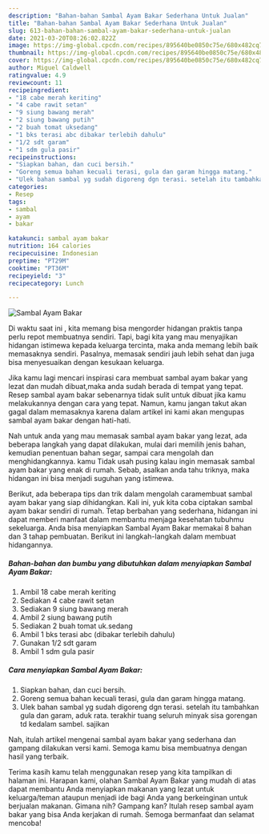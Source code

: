 ```yaml
---
description: "Bahan-bahan Sambal Ayam Bakar Sederhana Untuk Jualan"
title: "Bahan-bahan Sambal Ayam Bakar Sederhana Untuk Jualan"
slug: 613-bahan-bahan-sambal-ayam-bakar-sederhana-untuk-jualan
date: 2021-03-20T08:26:02.822Z
image: https://img-global.cpcdn.com/recipes/895640be0850c75e/680x482cq70/sambal-ayam-bakar-foto-resep-utama.jpg
thumbnail: https://img-global.cpcdn.com/recipes/895640be0850c75e/680x482cq70/sambal-ayam-bakar-foto-resep-utama.jpg
cover: https://img-global.cpcdn.com/recipes/895640be0850c75e/680x482cq70/sambal-ayam-bakar-foto-resep-utama.jpg
author: Miguel Caldwell
ratingvalue: 4.9
reviewcount: 11
recipeingredient:
- "18 cabe merah keriting"
- "4 cabe rawit setan"
- "9 siung bawang merah"
- "2 siung bawang putih"
- "2 buah tomat uksedang"
- "1 bks terasi abc dibakar terlebih dahulu"
- "1/2 sdt garam"
- "1 sdm gula pasir"
recipeinstructions:
- "Siapkan bahan, dan cuci bersih."
- "Goreng semua bahan kecuali terasi, gula dan garam hingga matang."
- "Ulek bahan sambal yg sudah digoreng dgn terasi. setelah itu tambahkan gula dan garam, aduk rata. terakhir tuang seluruh minyak sisa gorengan td kedalam sambel. sajikan"
categories:
- Resep
tags:
- sambal
- ayam
- bakar

katakunci: sambal ayam bakar 
nutrition: 164 calories
recipecuisine: Indonesian
preptime: "PT29M"
cooktime: "PT36M"
recipeyield: "3"
recipecategory: Lunch

---
```



![Sambal Ayam Bakar](https://img-global.cpcdn.com/recipes/895640be0850c75e/680x482cq70/sambal-ayam-bakar-foto-resep-utama.jpg)

Di waktu  saat ini , kita memang bisa mengorder hidangan praktis tanpa perlu repot membuatnya sendiri. Tapi, bagi kita yang mau menyajikan hidangan istimewa kepada keluarga tercinta, maka anda memang lebih baik memasaknya sendiri. Pasalnya, memasak sendiri jauh lebih sehat dan juga bisa menyesuaikan dengan kesukaan keluarga.

Jika kamu lagi mencari inspirasi cara membuat sambal ayam bakar yang lezat dan mudah dibuat,maka anda sudah berada di tempat yang tepat. Resep sambal ayam bakar  sebenarnya tidak sulit untuk dibuat jika kamu melakukannya dengan cara yang tepat. Namun, kamu jangan takut akan gagal dalam memasaknya 
karena dalam artikel ini kami akan mengupas sambal ayam bakar dengan hati-hati.  



Nah untuk anda yang mau memasak sambal ayam bakar yang lezat, ada beberapa langkah yang dapat dilakukan, mulai dari memilih jenis bahan, kemudian penentuan bahan segar, sampai cara mengolah dan menghidangkannya. kamu Tidak usah pusing kalau ingin memasak sambal ayam bakar yang enak di rumah. Sebab, asalkan anda  tahu triknya, maka hidangan ini bisa menjadi suguhan yang istimewa.

Berikut, ada beberapa tips dan trik dalam mengolah caramembuat sambal ayam bakar yang siap dihidangkan. Kali ini, yuk kita coba ciptakan sambal ayam bakar sendiri di rumah. Tetap berbahan yang sederhana, hidangan ini dapat memberi manfaat dalam membantu menjaga kesehatan tubuhmu sekeluarga. Anda bisa menyiapkan Sambal Ayam Bakar memakai 8 bahan dan 3 tahap pembuatan. Berikut ini langkah-langkah dalam membuat hidangannya.

<!--inarticleads1-->

##### Bahan-bahan dan bumbu yang dibutuhkan dalam menyiapkan Sambal Ayam Bakar:

1. Ambil 18 cabe merah keriting
1. Sediakan 4 cabe rawit setan
1. Sediakan 9 siung bawang merah
1. Ambil 2 siung bawang putih
1. Sediakan 2 buah tomat uk.sedang
1. Ambil 1 bks terasi abc (dibakar terlebih dahulu)
1. Gunakan 1/2 sdt garam
1. Ambil 1 sdm gula pasir




<!--inarticleads2-->

##### Cara menyiapkan Sambal Ayam Bakar:

1. Siapkan bahan, dan cuci bersih.
1. Goreng semua bahan kecuali terasi, gula dan garam hingga matang.
1. Ulek bahan sambal yg sudah digoreng dgn terasi. setelah itu tambahkan gula dan garam, aduk rata. terakhir tuang seluruh minyak sisa gorengan td kedalam sambel. sajikan




Nah, itulah artikel mengenai  sambal ayam bakar  yang sederhana dan gampang dilakukan versi kami. Semoga kamu bisa membuatnya dengan hasil yang terbaik. 

Terima kasih kamu telah menggunakan resep yang kita tampilkan di halaman ini. Harapan kami, olahan  Sambal Ayam Bakar yang mudah di atas dapat membantu Anda menyiapkan makanan yang lezat untuk keluarga/teman ataupun menjadi ide bagi Anda yang berkeinginan untuk berjualan makanan. Gimana nih? Gampang kan? Itulah resep sambal ayam bakar yang bisa Anda kerjakan di rumah. Semoga bermanfaat dan selamat mencoba!

